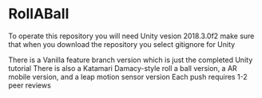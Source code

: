 # RollABall
To operate this repository you will need Unity vesion 2018.3.0f2
make sure that when you download the repository you select gitignore for Unity

There is a Vanilla feature branch version which is just the completed Unity tutorial
There is also a Katamari Damacy-style roll a ball version, a AR mobile version, and a leap motion sensor version
Each push requires 1-2 peer reviews
